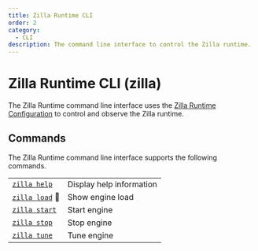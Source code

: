 ```yaml
---
title: Zilla Runtime CLI
order: 2
category:
  - CLI
description: The command line interface to control the Zilla runtime.
---
```


# Zilla Runtime CLI (zilla)

The Zilla Runtime command line interface uses the [Zilla Runtime Configuration](/reference/zilla.yaml/README.md) to control and observe the Zilla runtime.

## Commands

The Zilla Runtime command line interface supports the following commands.

|                            |                          |
| -------------------------- | ------------------------ |
| [`zilla help`](clean.md)   | Display help information |
| [`zilla load`](load.md) 🚧 | Show engine load         |
| [`zilla start`](start.md)  | Start engine             |
| [`zilla stop`](stop.md)    | Stop engine              |
| [`zilla tune`](tune.md)    | Tune engine              |
